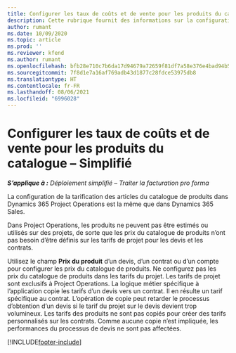 ```yaml
---
title: Configurer les taux de coûts et de vente pour les produits du catalogue – Simplifié
description: Cette rubrique fournit des informations sur la configuration des taux de coûts et de vente pour les articles d’un catalogue de produits.
author: rumant
ms.date: 10/09/2020
ms.topic: article
ms.prod: ''
ms.reviewer: kfend
ms.author: rumant
ms.openlocfilehash: bfb28e710c7b6da17d94679a72659f81df7a58e376e4bad94b58c36de781b197
ms.sourcegitcommit: 7f8d1e7a16af769adb43d1877c28fdce53975db8
ms.translationtype: HT
ms.contentlocale: fr-FR
ms.lasthandoff: 08/06/2021
ms.locfileid: "6996028"
---
```

# <a name="set-up-cost-and-sales-rates-for-catalog-products---lite"></a>Configurer les taux de coûts et de vente pour les produits du catalogue – Simplifié

_**S’applique à :** Déploiement simplifié – Traiter la facturation pro forma_


La configuration de la tarification des articles du catalogue de produits dans Dynamics 365 Project Operations est la même que dans Dynamics 365 Sales.

Dans Project Operations, les produits ne peuvent pas être estimés ou utilisés sur des projets, de sorte que les prix du catalogue de produits n’ont pas besoin d’être définis sur les tarifs de projet pour les devis et les contrats.

Utilisez le champ **Prix du produit** d’un devis, d’un contrat ou d’un compte pour configurer les prix du catalogue de produits. Ne configurez pas les prix du catalogue de produits dans les tarifs du projet. Les tarifs de projet sont exclusifs à Project Operations. La logique métier spécifique à l’application copie les tarifs d’un devis vers un contrat. Il en résulte un tarif spécifique au contrat. L’opération de copie peut retarder le processus d’obtention d’un devis si le tarif du projet sur le devis devient trop volumineux. Les tarifs des produits ne sont pas copiés pour créer des tarifs personnalisés sur les contrats. Comme aucune copie n’est impliquée, les performances du processus de devis ne sont pas affectées.


[!INCLUDE[footer-include](../../includes/footer-banner.md)]